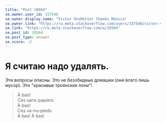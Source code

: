 ```yaml
---
title: "Post 10564"
se.owner.user_id: 337540
se.owner.display_name: "Victor VosMottor thanks Monica"
se.owner.link: "https://ru.meta.stackoverflow.com/users/337540/victor-vosmottor-thanks-monica"
se.link: "https://ru.meta.stackoverflow.com/a/10564"
se.post_id: 10564
se.post_type: answer
se.score: -2
---
```

<h1>Я считаю надо удалять.</h1>
<p>Эти вопросы опасны. Это не безобидные домашки (они всего лишь мусор). Это &quot;красивые троянские пони&quot;!</p>
<blockquote>
<p>À bas!<br>
Ces sans-papiers<br>
À bas!<br>
Ces va-nu-pieds<br>
À bas! À bas!<br></p>
</blockquote>
